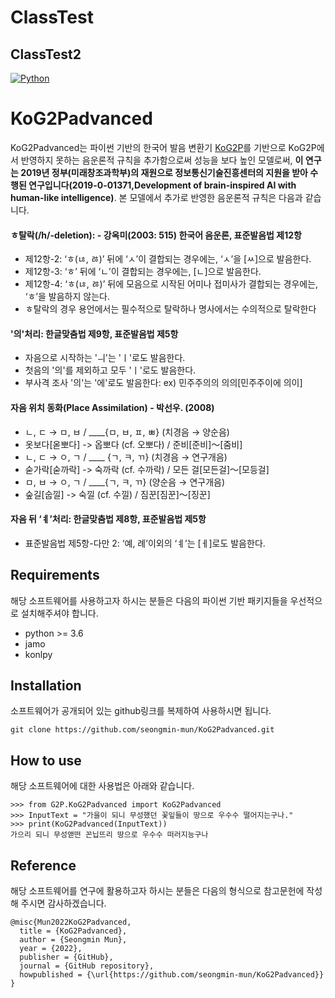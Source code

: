 # ClassTest
## ClassTest2
[![Python](https://img.shields.io/badge/Python-Used-blue.svg)](https://shields.io/#/)

# KoG2Padvanced

KoG2Padvanced는 파이썬 기반의 한국어 발음 변환기 [KoG2P](https://github.com/scarletcho/KoG2P)를 기반으로 KoG2P에서 반영하지 못하는 음운론적 규칙을 추가함으로써 성능을 보다 높인 모델로써, <strong>이 연구는 2019년 정부(미래창조과학부)의 재원으로 정보통신기술진흥센터의 지원을 받아 수행된 연구입니다(2019-0-01371,Development of brain-inspired AI with human-like intelligence)</strong>. 본 모델에서 추가로 반영한 음운론적 규칙은 다음과 같습니다.

#### ㅎ탈락(/h/-deletion): - 강옥미(2003: 515) 한국어 음운론, 표준발음법 제12항 
- 제12항-2: ‘ㅎ(ㄶ, ㅀ)’ 뒤에 ‘ㅅ’이 결합되는 경우에는, ‘ㅅ’을 [ㅆ]으로 발음한다.
- 제12항-3: ‘ㅎ’ 뒤에 ‘ㄴ’이 결합되는 경우에는, [ㄴ]으로 발음한다.
- 제12항-4: ‘ㅎ(ㄶ, ㅀ)’ 뒤에 모음으로 시작된 어미나 접미사가 결합되는 경우에는, ‘ㅎ’을 발음하지 않는다.
- ㅎ탈락의 경우 용언에서는 필수적으로 탈락하나 명사에서는 수의적으로 탈락한다 

#### '의'처리: 한글맞춤법 제9항, 표준발음법 제5항 
- 자음으로 시작하는 'ㅢ'는 'ㅣ'로도 발음한다.
- 첫음의 '의'를 제외하고 모두 'ㅣ'로도 발음한다.
- 부사격 조사 '의'는 '에'로도 발음한다: ex) 민주주의의 의의[민주주이에 의이]

#### 자음 위치 동화(Place Assimilation) - 박선우. (2008)
- ㄴ, ㄷ → ㅁ, ㅂ / ____{ㅁ, ㅂ, ㅍ, ㅃ} (치경음 → 양순음)
- 옷보다[옫뽀다] -> 옵뽀다 (cf. 오뽀다) / 준비[준비]～[줌비]
- ㄴ, ㄷ → ㅇ, ㄱ / ____ {ㄱ, ㅋ, ㄲ} (치경음 → 연구개음)
- 숟가락[숟까락] -> 숙까락 (cf. 수까락) / 모든 걸[모든걸]～[모등걸]
- ㅁ, ㅂ → ㅇ, ㄱ / ____{ㄱ, ㅋ, ㄲ} (양순음 → 연구개음)
- 숲길[숩낄] -> 숙낄 (cf. 수낄) / 짐꾼[짐꾼]～[징꾼]

#### 자음 뒤 ‘ㅖ’처리: 한글맞춤법 제8항, 표준발음법 제5항
- 표준발음법 제5항-다만 2: ‘예, 례’이외의 ‘ㅖ’는 [ㅔ]로도 발음한다. 


## Requirements
해당 소프트웨어를 사용하고자 하시는 분들은 다음의 파이썬 기반 패키지들을 우선적으로 설치해주셔야 합니다.

* python >= 3.6
* jamo
* konlpy


## Installation
소프트웨어가 공개되어 있는 github링크를 복제하여 사용하시면 됩니다.

```
git clone https://github.com/seongmin-mun/KoG2Padvanced.git
```


## How to use
해당 소프트웨어에 대한 사용법은 아래와 같습니다.

```
>>> from G2P.KoG2Padvanced import KoG2Padvanced
>>> InputText = "가을이 되니 무성했던 꽃잎들이 땅으로 우수수 떨어지는구나."
>>> print(KoG2Padvanced(InputText))
가으리 되니 무성앧떤 꼰닙뜨리 땅으로 우수수 떠러지능구나
```


## Reference
해당 소프트웨어를 연구에 활용하고자 하시는 분들은 다음의 형식으로 참고문헌에 작성해 주시면 감사하겠습니다.

	@misc{Mun2022KoG2Padvanced,
	  title = {KoG2Padvanced},
	  author = {Seongmin Mun},
	  year = {2022},
	  publisher = {GitHub},
	  journal = {GitHub repository},
	  howpublished = {\url{https://github.com/seongmin-mun/KoG2Padvanced}}
	}
